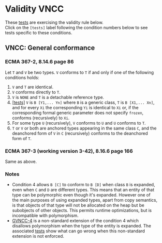 # Validity VNCC

These [tests](.) are exercising the validity rule below.  
Click on the `[tests]` label following the condition numbers below to see tests specific to these conditions.

## VNCC: General conformance

### ECMA 367-2, 8.14.6 page 86

Let `T` and `V` be two types. `V` conforms to `T` if and only if one of the following conditions holds:

1. `V` and `T` are identical.
2. `V` conforms directly to `T`.
3. `V` is `NONE` and `T` is a detachable reference type.
4. [\[tests\]](../vncc4) `V` is `B [Y1,... Yn]` where `B` is a generic class, `T` is `B [X1,... Xn]`, and for every `Xi` the corresponding `Yi` is identical to `Xi` or, if the corresponding formal generic parameter does not
specify `frozen`, conforms (recursively) to `Xi`.
5. For some type `U` (recursively), `V` conforms to `U` and `U` conforms to `T`.
6. `T` or `V` or both are anchored types appearing in the same class `C`, and the deanchored form of `V` in `C` (recursively) conforms to the deanchored form of `T`.

### ECMA 367-3 (working version 3-42), 8.16.6 page 166

Same as above.

### Notes

* Condition 4 allows `B [C]` to conform to `B [D]` when class `B` is expanded, even when `C` and `D` are different types. This means that an entity of that type can be polymorphic even though it's expanded. However one of the main purposes of using expanded types, apart from copy semantics, is that objects of that type will not be allocated on the heap but be subobjects of other objects. This permits runtime optimizations, but is incompatible with polymorphism. 
* [GVNCC-4](../gvncc4/Readme.md) is a non-standard extension of the condition 4 which disallows polymorphism when the type of the entity is expanded. The associated [tests](../gvncc4) show what can go wrong when this non-standard extension is not enforced.
